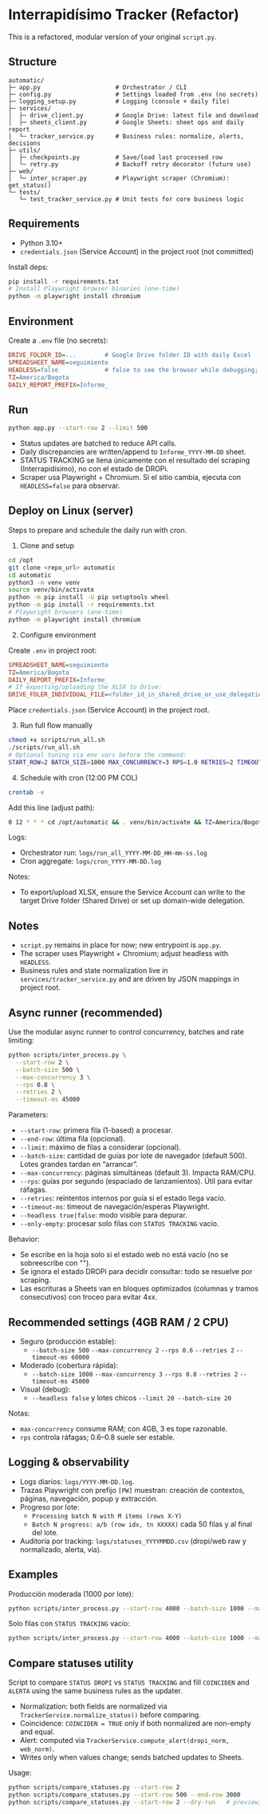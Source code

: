 # Interrapidísimo Tracker (Refactor)

This is a refactored, modular version of your original `script.py`.

## Structure

```text
automatic/
├─ app.py                     # Orchestrator / CLI
├─ config.py                  # Settings loaded from .env (no secrets)
├─ logging_setup.py           # Logging (console + daily file)
├─ services/
│  ├─ drive_client.py         # Google Drive: latest file and download
│  ├─ sheets_client.py        # Google Sheets: sheet ops and daily report
│  └─ tracker_service.py      # Business rules: normalize, alerts, decisions
├─ utils/
│  ├─ checkpoints.py          # Save/load last processed row
│  └─ retry.py                # Backoff retry decorator (future use)
├─ web/
│  └─ inter_scraper.py        # Playwright scraper (Chromium): get_status()
└─ tests/
   └─ test_tracker_service.py # Unit tests for core business logic
```

## Requirements

- Python 3.10+
- `credentials.json` (Service Account) in the project root (not committed)

Install deps:

```bash
pip install -r requirements.txt
# Install Playwright browser binaries (one-time)
python -m playwright install chromium
```

## Environment

Create a `.env` file (no secrets):

```ini
DRIVE_FOLDER_ID=...        # Google Drive folder ID with daily Excel
SPREADSHEET_NAME=seguimiento
HEADLESS=false             # false to see the browser while debugging; set true in production
TZ=America/Bogota
DAILY_REPORT_PREFIX=Informe_
```

## Run

```bash
python app.py --start-row 2 --limit 500
```

- Status updates are batched to reduce API calls.
- Daily discrepancies are written/append to `Informe_YYYY-MM-DD` sheet.
- STATUS TRACKING se llena únicamente con el resultado del scraping (Interrapidísimo), no con el estado de DROPi.
- Scraper usa Playwright + Chromium. Si el sitio cambia, ejecuta con `HEADLESS=false` para observar.

## Deploy on Linux (server)

Steps to prepare and schedule the daily run with cron.

1) Clone and setup

```bash
cd /opt
git clone <repo_url> automatic
cd automatic
python3 -m venv venv
source venv/bin/activate
python -m pip install -U pip setuptools wheel
python -m pip install -r requirements.txt
# Playwright browsers (one-time)
python -m playwright install chromium
```

2) Configure environment

Create `.env` in project root:

```ini
SPREADSHEET_NAME=seguimiento
TZ=America/Bogota
DAILY_REPORT_PREFIX=Informe_
# If exporting/uploading the XLSX to Drive:
DRIVE_FOLER_INDIVIDUAL_FILE=<folder_id_in_shared_drive_or_use_delegation>
```

Place `credentials.json` (Service Account) in the project root.

3) Run full flow manually

```bash
chmod +x scripts/run_all.sh
./scripts/run_all.sh
# Optional tuning via env vars before the command:
START_ROW=2 BATCH_SIZE=1000 MAX_CONCURRENCY=3 RPS=1.0 RETRIES=2 TIMEOUT_MS=45000 SLEEP_BETWEEN=0 ./scripts/run_all.sh
```

4) Schedule with cron (12:00 PM COL)

```bash
crontab -e
```

Add this line (adjust path):

```bash
0 12 * * * cd /opt/automatic && . venv/bin/activate && TZ=America/Bogota ./scripts/run_all.sh >> logs/cron_$(date +\%F).log 2>&1
```

Logs:

- Orchestrator run: `logs/run_all_YYYY-MM-DD_HH-mm-ss.log`
- Cron aggregate: `logs/cron_YYYY-MM-DD.log`

Notes:

- To export/upload XLSX, ensure the Service Account can write to the target Drive folder (Shared Drive) or set up domain-wide delegation.

## Notes

- `script.py` remains in place for now; new entrypoint is `app.py`.
- The scraper uses Playwright + Chromium; adjust headless with `HEADLESS`.
- Business rules and state normalization live in `services/tracker_service.py` and are driven by JSON mappings in project root.

## Async runner (recommended)

Use the modular async runner to control concurrency, batches and rate limiting:

```bash
python scripts/inter_process.py \
  --start-row 2 \
  --batch-size 500 \
  --max-concurrency 3 \
  --rps 0.8 \
  --retries 2 \
  --timeout-ms 45000
```

Parameters:

- `--start-row`: primera fila (1-based) a procesar.
- `--end-row`: última fila (opcional).
- `--limit`: máximo de filas a considerar (opcional).
- `--batch-size`: cantidad de guías por lote de navegador (default 500). Lotes grandes tardan en “arrancar”.
- `--max-concurrency`: páginas simultáneas (default 3). Impacta RAM/CPU.
- `--rps`: guías por segundo (espaciado de lanzamientos). Útil para evitar ráfagas.
- `--retries`: reintentos internos por guía si el estado llega vacío.
- `--timeout-ms`: timeout de navegación/esperas Playwright.
- `--headless true|false`: modo visible para depurar.
- `--only-empty`: procesar solo filas con `STATUS TRACKING` vacío.

Behavior:

- Se escribe en la hoja solo si el estado web no está vacío (no se sobreescribe con "").
- Se ignora el estado DROPi para decidir consultar: todo se resuelve por scraping.
- Las escrituras a Sheets van en bloques optimizados (columnas y tramos consecutivos) con troceo para evitar 4xx.

## Recommended settings (4GB RAM / 2 CPU)

- Seguro (producción estable):
  - `--batch-size 500` `--max-concurrency 2` `--rps 0.6` `--retries 2` `--timeout-ms 60000`
- Moderado (cobertura rápida):
  - `--batch-size 1000` `--max-concurrency 3` `--rps 0.8` `--retries 2` `--timeout-ms 45000`
- Visual (debug):
  - `--headless false` y lotes chicos `--limit 20 --batch-size 20`

Notas:

- `max-concurrency` consume RAM; con 4GB, 3 es tope razonable.
- `rps` controla ráfagas; 0.6–0.8 suele ser estable.

## Logging & observability

- Logs diarios: `logs/YYYY-MM-DD.log`.
- Trazas Playwright con prefijo `[PW]` muestran: creación de contextos, páginas, navegación, popup y extracción.
- Progreso por lote:
  - `Processing batch N with M items (rows X-Y)`
  - `Batch N progress: a/b (row idx, tn XXXXX)` cada 50 filas y al final del lote.
- Auditoría por tracking: `logs/statuses_YYYYMMDD.csv` (dropi/web raw y normalizado, alerta, vía).

## Examples

Producción moderada (1000 por lote):

```bash
python scripts/inter_process.py --start-row 4000 --batch-size 1000 --max-concurrency 3 --rps 0.8 --retries 2 --timeout-ms 45000
```

Solo filas con `STATUS TRACKING` vacío:

```bash
python scripts/inter_process.py --start-row 4000 --batch-size 1000 --max-concurrency 3 --rps 0.8 --retries 2 --timeout-ms 45000 --only-empty
```

## Compare statuses utility

Script to compare `STATUS DROPI` vs `STATUS TRACKING` and fill `COINCIDEN` and `ALERTA` using the same business rules as the updater.

- Normalization: both fields are normalized via `TrackerService.normalize_status()` before comparing.
- Coincidence: `COINCIDEN = TRUE` only if both normalized are non-empty and equal.
- Alert: computed via `TrackerService.compute_alert(dropi_norm, web_norm)`.
- Writes only when values change; sends batched updates to Sheets.

Usage:

```bash
python scripts/compare_statuses.py --start-row 2
python scripts/compare_statuses.py --start-row 500 --end-row 3000
python scripts/compare_statuses.py --start-row 2 --dry-run   # preview, no writes
```
